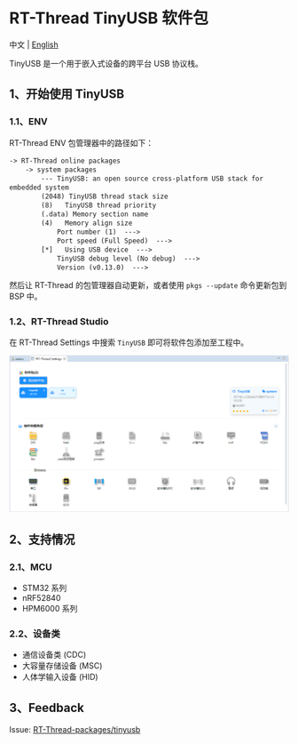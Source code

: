 RT-Thread TinyUSB 软件包
==========================

中文 | [English](./README.md)

TinyUSB 是一个用于嵌入式设备的跨平台 USB 协议栈。

1、开始使用 TinyUSB
----------------

### 1.1、ENV

RT-Thread ENV 包管理器中的路径如下：

``` {.sourceCode .text}
-> RT-Thread online packages
    -> system packages
        --- TinyUSB: an open source cross-platform USB stack for embedded system
        (2048) TinyUSB thread stack size                                        
        (8)   TinyUSB thread priority                                           
        (.data) Memory section name                                             
        (4)   Memory align size                                                 
            Port number (1)  --->                                             
            Port speed (Full Speed)  --->                                     
        [*]   Using USB device  --->                                            
            TinyUSB debug level (No debug)  --->                              
            Version (v0.13.0)  --->                                            
```

然后让 RT-Thread 的包管理器自动更新，或者使用 `pkgs --update`
命令更新包到 BSP 中。

### 1.2、RT-Thread Studio

在 RT-Thread Settings 中搜索 `TinyUSB` 即可将软件包添加至工程中。

![RT-Thread Studio](./assets/rt-thread-studio.png)

2、支持情况
-----------

### 2.1、MCU

- STM32 系列
- nRF52840
- HPM6000 系列

### 2.2、设备类

-   通信设备类 (CDC)
-   大容量存储设备 (MSC)
-   人体学输入设备 (HID)

3、Feedback
-----------

Issue: [RT-Thread-packages/tinyusb](https://github.com/RT-Thread-packages/tinyusb/issues)
